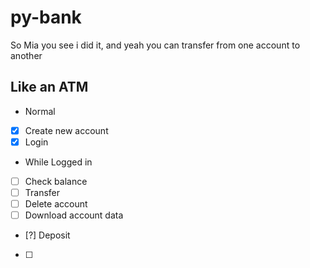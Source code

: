 # py-bank
 So Mia you see i did it, and yeah you can transfer from one account to another

## Like an ATM
- Normal 
- [x] Create new account
- [x] Login

- While Logged in
- [ ] Check balance
- [ ] Transfer
- [ ] Delete account
- [ ] Download account data
- [?] Deposit
- [ ] 